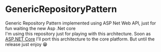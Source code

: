 # GenericRepositoryPattern
Generic Repository Pattern implemented using ASP Net Web API, just for fun waiting the new Asp .Net core  
I'm using this repository just for playing with this architecture. Soon as [ASP.NET Core](https://github.com/aspnet/Home) I'll port this architecture to the core platform. But until the release just enjoy 😁 
